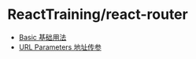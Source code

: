 # ReactTraining/react-router
* [Basic 基础用法](https://github.com/liyayun713/React/edit/master/lesson/react-router-training/basic.md)
* [URL Parameters 地址传参](https://github.com/liyayun713/React/blob/master/lesson/react-router-training/url-parameters.md)
